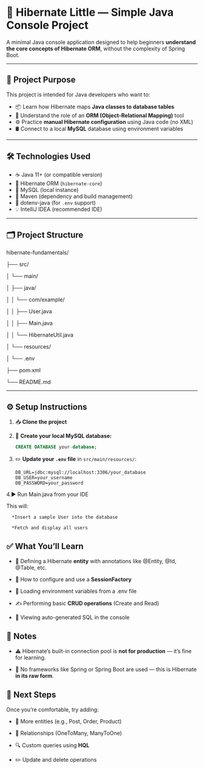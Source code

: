 # 🧠 Hibernate Little — Simple Java Console Project

A minimal Java console application designed to help beginners **understand the core concepts of Hibernate ORM**, without the complexity of Spring Boot.

---

## 🎯 Project Purpose

This project is intended for Java developers who want to:

- 📦 Learn how Hibernate maps **Java classes to database tables**
- 🧩 Understand the role of an **ORM (Object-Relational Mapping)** tool
- ⚙️ Practice **manual Hibernate configuration** using Java code (no XML)
- 🛢️ Connect to a local **MySQL** database using environment variables

---

## 🛠️ Technologies Used

- ☕ Java 11+ (or compatible version)
- 🔄 Hibernate ORM (`hibernate-core`)
- 🐬 MySQL (local instance)
- 🧰 Maven (dependency and build management)
- 🌿 dotenv-java (for `.env` support)
- 💡 IntelliJ IDEA (recommended IDE)

---

## 🗂️ Project Structure

hibernate-fundamentals/

├── src/

│ └── main/

│ ├── java/

│ │ └── com/example/

│ │ ├── User.java

│ │ ├── Main.java

│ │ └── HibernateUtil.java

│ └── resources/

│ └── .env

├── pom.xml

└── README.md

---

## ⚙️ Setup Instructions

1. 📥 **Clone the project**

2. 🐬 **Create your local MySQL database:**

   ```sql
   CREATE DATABASE your-database;

3. ✏️ **Update your `.env` file** in `src/main/resources/`:

   ```env
   DB_URL=jdbc:mysql://localhost:3306/your_database
   DB_USER=your_username
   DB_PASSWORD=your_password
   
4.▶️ Run Main.java from your IDE

  This will:
      
      *Insert a sample User into the database
          
      *Fetch and display all users
        

✅ What You’ll Learn
-------------------

*   📌 Defining a Hibernate **entity** with annotations like @Entity, @Id, @Table, etc.
    
*   🧠 How to configure and use a **SessionFactory**
    
*   🔐 Loading environment variables from a .env file
    
*   ✍️ Performing basic **CRUD operations** (Create and Read)
    
*   👀 Viewing auto-generated SQL in the console
    

📌 Notes
--------

*   ⚠️ Hibernate’s built-in connection pool is **not for production** — it’s fine for learning.
    
*   🧼 No frameworks like Spring or Spring Boot are used — this is Hibernate **in its raw form**.
    

🚀 Next Steps
-------------

Once you’re comfortable, try adding:

*   🔗 More entities (e.g., Post, Order, Product)
    
*   🔄 Relationships (OneToMany, ManyToOne)
    
*   🔍 Custom queries using **HQL**
    
*   ✏️ Update and delete operations
